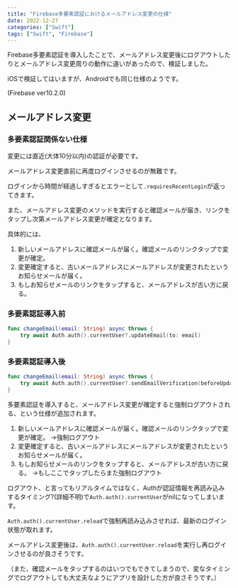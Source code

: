 ```yaml
---
title: "Firebase多要素認証におけるメールアドレス変更の仕様"
date: 2022-12-27
categories: ["Swift"]
tags: ["Swift", "Firebase"]
---
```


Firebase多要素認証を導入したことで、メールアドレス変更後にログアウトしたりとメールアドレス変更周りの動作に違いがあったので、検証しました。

iOSで検証してはいますが、Androidでも同じ仕様のようです。

(Firebase ver10.2.0)

## メールアドレス変更

### 多要素認証関係ない仕様

変更には直近(大体10分以内)の認証が必要です。

メールアドレス変更直前に再度ログインさせるのが無難です。

ログインから時間が経過しすぎるとエラーとして`.requiresRecentLogin`が返ってきます。

また、メールアドレス変更のメソッドを実行すると確認メールが届き、リンクをタップし次第メールアドレス変更が確定となります。

具体的には、
1. 新しいメールアドレスに確認メールが届く。確認メールのリンクタップで変更が確定。
2. 変更確定すると、古いメールアドレスにメールアドレスが変更されたというお知らせメールが届く。
3. もしお知らせメールのリンクをタップすると、メールアドレスが古い方に戻る。

### 多要素認証導入前

```swift
func changeEmail(email: String) async throws {
    try await Auth.auth().currentUser?.updateEmail(to: email)
}
```

### 多要素認証導入後

```swift
func changeEmail(email: String) async throws {
    try await Auth.auth().currentUser?.sendEmailVerification(beforeUpdatingEmail: email)
}
```

多要素認証を導入すると、メールアドレス変更が確定すると強制ログアウトされる、という仕様が追加されます。

1. 新しいメールアドレスに確認メールが届く。確認メールのリンクタップで変更が確定。
   →強制ログアウト
2. 変更確定すると、古いメールアドレスにメールアドレスが変更されたというお知らせメールが届く。
3. もしお知らせメールのリンクをタップすると、メールアドレスが古い方に戻る。
   →もしここでタップしたらまた強制ログアウト

ログアウト、と言ってもリアルタイムではなく、Authが認証情報を再読み込みするタイミング?(詳細不明)で`Auth.auth().currentUser`がnilになってしまいます。

`Auth.auth().currentUser.reload`で強制再読み込みさせれば、最新のログイン状態が取れます。

メールアドレス変更後は、`Auth.auth().currentUser.reload`を実行し再ログインさせるのが良さそうです。

（また、確認メールをタップするのはいつでもできてしまうので、変なタイミングでログアウトしても大丈夫なようにアプリを設計した方が良さそうです。）